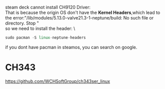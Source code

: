 steam deck cannot install CH9120 Driver:\
That is because the origin OS don't have the **Kernel Headers**,which lead to the error:"/lib/modules/5.13.0-valve21.3-1-neptune/build: No such file or directory. Stop " \
so we need to install the header: \
```c++
sudo pacman -S linux-neptune-headers
```
if you dont have pacman in steamos, you can search on google.

# CH343
https://github.com/WCHSoftGroup/ch343ser_linux
